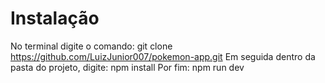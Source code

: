 # Instalação
No terminal digite o comando: git clone https://github.com/LuizJunior007/pokemon-app.git
Em seguida dentro da pasta do projeto, digite: npm install
Por fim: npm run dev
